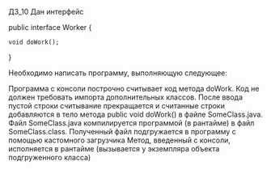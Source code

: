 ДЗ_10
Дан интерфейс

public interface Worker {

    void doWork();

}

Необходимо написать программу, выполняющую следующее:

Программа с консоли построчно считывает код метода doWork. Код не должен требовать импорта дополнительных классов.
После ввода пустой строки считывание прекращается и считанные строки добавляются в тело метода public void doWork() в файле SomeClass.java.
Файл SomeClass.java компилируется программой (в рантайме) в файл SomeClass.class.
Полученный файл подгружается в программу с помощью кастомного загрузчика
Метод, введенный с консоли, исполняется в рантайме (вызывается у экземпляра объекта подгруженного класса)